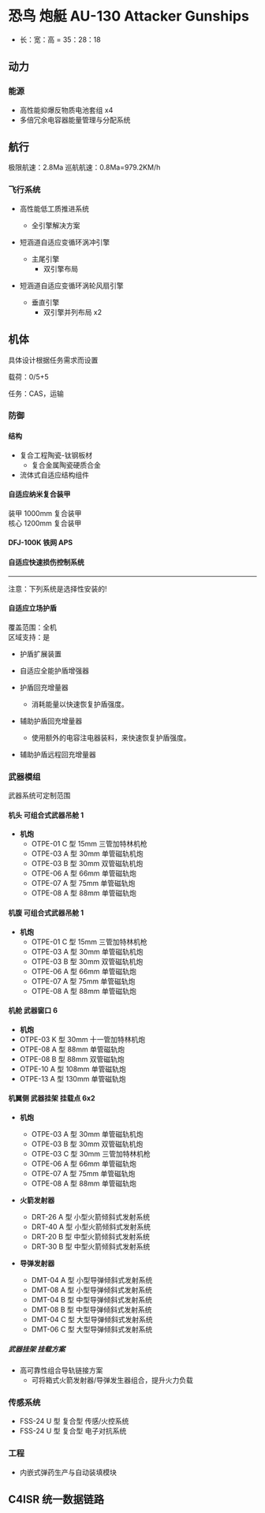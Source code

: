 # 恐鸟 炮艇 AU-130 Attacker Gunships

- 长：宽：高 = 35：28：18

## 动力

### 能源

- 高性能抑爆反物质电池套组 x4
- 多倍冗余电容器能量管理与分配系统

## 航行

极限航速：2.8Ma
巡航航速：0.8Ma=979.2KM/h

### 飞行系统

- 高性能低工质推进系统
  - 全引擎解决方案

- 短涵道自适应变循环涡冲引擎
  - 主尾引擎
    - 双引擎布局

- 短涵道自适应变循环涡轮风扇引擎
  - 垂直引擎
    - 双引擎并列布局 x2

## 机体

具体设计根据任务需求而设置

载荷：0/5+5

任务：CAS，运输

### 防御

#### 结构

- 复合工程陶瓷-钛钢板材
  - 复合金属陶瓷硬质合金
- 流体式自适应结构组件

#### 自适应纳米复合装甲

装甲 1000mm 复合装甲  
核心 1200mm 复合装甲

#### DFJ-100K 铁网 APS

#### 自适应快速损伤控制系统

---

注意：下列系统是选择性安装的!

#### 自适应立场护盾

覆盖范围：全机  
区域支持：是

- 护盾扩展装置

- 自适应全能护盾增强器

- 护盾回充增量器
  - 消耗能量以快速恢复护盾强度。

- 辅助护盾回充增量器
  - 使用额外的电容注电器装料，来快速恢复护盾强度。

- 辅助护盾远程回充增量器

### 武器模组

武器系统可定制范围

#### 机头 可组合式武器吊舱 1

- **机炮**
  - OTPE-01 C 型 15mm 三管加特林机枪
  - OTPE-03 A 型 30mm 单管磁轨机炮
  - OTPE-03 B 型 30mm 双管磁轨机炮
  - OTPE-06 A 型 66mm 单管磁轨炮
  - OTPE-07 A 型 75mm 单管磁轨炮
  - OTPE-08 A 型 88mm 单管磁轨炮

#### 机腹 可组合式武器吊舱 1

- **机炮**
  - OTPE-01 C 型 15mm 三管加特林机枪
  - OTPE-03 A 型 30mm 单管磁轨机炮
  - OTPE-03 B 型 30mm 双管磁轨机炮
  - OTPE-06 A 型 66mm 单管磁轨炮
  - OTPE-07 A 型 75mm 单管磁轨炮
  - OTPE-08 A 型 88mm 单管磁轨炮

#### 机舱 武器窗口 6

- **机炮**
- OTPE-03 K 型 30mm 十一管加特林机炮
- OTPE-08 A 型 88mm 单管磁轨炮
- OTPE-08 B 型 88mm 双管磁轨炮
- OTPE-10 A 型 108mm 单管磁轨炮
- OTPE-13 A 型 130mm 单管磁轨炮

#### 机翼侧 武器挂架 挂载点 6x2

- **机炮**
  - OTPE-03 A 型 30mm 单管磁轨机炮
  - OTPE-03 B 型 30mm 双管磁轨机炮
  - OTPE-03 C 型 30mm 三管加特林机枪
  - OTPE-06 A 型 66mm 单管磁轨炮
  - OTPE-07 A 型 75mm 单管磁轨炮
  - OTPE-08 A 型 88mm 单管磁轨炮

- **火箭发射器**

  - DRT-26 A 型 小型火箭倾斜式发射系统
  - DRT-40 A 型 小型火箭倾斜式发射系统
  - DRT-20 B 型 中型火箭倾斜式发射系统
  - DRT-30 B 型 中型火箭倾斜式发射系统

- **导弹发射器**
  - DMT-04 A 型 小型导弹倾斜式发射系统
  - DMT-08 A 型 小型导弹倾斜式发射系统
  - DMT-04 B 型 中型导弹倾斜式发射系统
  - DMT-08 B 型 中型导弹倾斜式发射系统
  - DMT-04 C 型 大型导弹倾斜式发射系统
  - DMT-06 C 型 大型导弹倾斜式发射系统

##### 武器挂架 挂载方案

- 高可靠性组合导轨链接方案
  - 可将箱式火箭发射器/导弹发生器组合，提升火力负载

### 传感系统

- FSS-24 U 型 复合型 传感/火控系统
- FSS-24 U 型 复合型 电子对抗系统

### 工程

- 内嵌式弹药生产与自动装填模块

## C4ISR 统一数据链路
